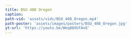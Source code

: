 ```yaml
---
title: BSU 408 Oregon
caption:
path-vid: 'assets/vids/BSU_408_Oregon.mp4'
path-poster: 'assets/images/posters/BSU_408_Oregon.jpg'
yt-url: 'https://youtu.be/Weq88XUfAxQ'
---
```

